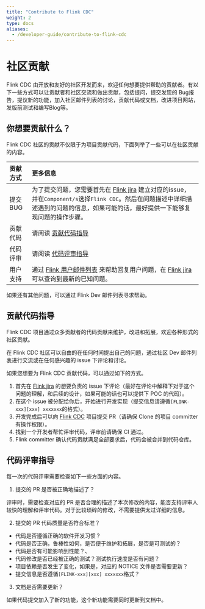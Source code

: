 ```yaml
---
title: "Contribute to Flink CDC"
weight: 2
type: docs
aliases:
  - /developer-guide/contribute-to-flink-cdc
---
```

<!--
Licensed to the Apache Software Foundation (ASF) under one
or more contributor license agreements.  See the NOTICE file
distributed with this work for additional information
regarding copyright ownership.  The ASF licenses this file
to you under the Apache License, Version 2.0 (the
"License"); you may not use this file except in compliance
with the License.  You may obtain a copy of the License at

  http://www.apache.org/licenses/LICENSE-2.0

Unless required by applicable law or agreed to in writing,
software distributed under the License is distributed on an
"AS IS" BASIS, WITHOUT WARRANTIES OR CONDITIONS OF ANY
KIND, either express or implied.  See the License for the
specific language governing permissions and limitations
under the License.
-->

# 社区贡献

Flink CDC 由开放和友好的社区开发而来，欢迎任何想要提供帮助的贡献者。有以下一些方式可以让贡献者和社区交流和做出贡献，包括提问，提交发现的
Bug报告，提议新的功能，加入社区邮件列表的讨论，贡献代码或文档，改进项目网站，发版前测试和编写Blog等。

## 你想要贡献什么？

Flink CDC 社区的贡献不仅限于为项目贡献代码，下面列举了一些可以在社区贡献的内容。

| 贡献方式  | 更多信息                                                                                                                                                                                 |
|:------|:-------------------------------------------------------------------------------------------------------------------------------------------------------------------------------------|
| 提交BUG | 为了提交问题，您需要首先在 [Flink jira](https://issues.apache.org/jira/projects/FLINK/issues) 建立对应的issue，并在`Component/s`选择`Flink CDC`。然后在问题描述中详细描述遇到的问题的信息，如果可能的话，最好提供一下能够复现问题的操作步骤。              |
| 贡献代码  | 请阅读 <a href="#code-contribution-guide">贡献代码指导</a>                                                                                                                                    |
| 代码评审  | 请阅读 <a href="#code-review-guide">代码评审指导</a>                                                                                                                                          |
| 用户支持  | 通过 [Flink 用户邮件列表](https://flink.apache.org/what-is-flink/community/#mailing-lists) 来帮助回复用户问题，在 [Flink jira](https://issues.<br/>apache.org/jira/projects/FLINK/issues) 可以查询到最新的已知问题。 |

如果还有其他问题，可以通过 Flink Dev 邮件列表寻求帮助。

<h2 id="code-contribution-guide">贡献代码指导</h2>

Flink CDC 项目通过众多贡献者的代码贡献来维护，改进和拓展，欢迎各种形式的社区贡献。

在 Flink CDC 社区可以自由的在任何时间提出自己的问题，通过社区 Dev 邮件列表进行交流或在任何感兴趣的 issue 下评论和讨论。

如果您想要为 Flink CDC 贡献代码，可以通过如下的方式。

1. 首先在 [Flink jira](https://issues.<br/>apache.org/jira/projects/FLINK/issues) 的想要负责的 issue
   下评论（最好在评论中解释下对于这个问题的理解，和后续的设计，如果可能的话也可以提供下 POC 的代码）。
2. 在这个 issue 被分配给你后，开始进行开发实现（提交信息请遵循`[FLINK-xxx][xxx] xxxxxxx`的格式）。
3. 开发完成后可以向 [Flink CDC](https://github.com/apache/flink-cdc) 项目提交 PR（请确保 Clone 的项目 committer 有操作权限）。
4. 找到一个开发者帮忙评审代码，评审前请确保 CI 通过。
5. Flink committer 确认代码贡献满足全部要求后，代码会被合并到代码仓库。

<h2 id="code-review-guide">代码评审指导</h2>

每一次的代码评审需要检查如下一些方面的内容。

1. 提交的 PR 是否被正确地描述了？

评审时，需要检查对应的 PR 是否合理的描述了本次修改的内容，能否支持评审人较快的理解和评审代码。对于比较琐碎的修改，不需要提供太过详细的信息。

2. 提交的 PR 代码质量是否符合标准？

- 代码是否遵循正确的软件开发习惯？
- 代码是否正确，鲁棒性如何，是否便于维护和拓展，是否是可测试的？
- 代码是否有可能影响到性能？、
- 代码修改是否已经被正确的测试？测试执行速度是否有问题？
- 项目依赖是否发生了变化，如果是，对应的 NOTICE 文件是否需要更新？
- 提交信息是否遵循`[FLINK-xxx][xxx] xxxxxxx`格式？

3. 文档是否需要更新？

如果代码提交加入了新的功能，这个新功能需要同时更新到文档中。

